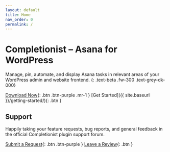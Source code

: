 ```yaml
---
layout: default
title: Home
nav_order: 0
permalink: /
---
```


# Completionist – Asana for WordPress

Manage, pin, automate, and display Asana tasks in relevant areas of your WordPress admin and website frontend.
{: .text-beta .fw-300 .text-grey-dk-000}

[Download Now](https://purpleturtlecreative.com/completionist/){: .btn .btn-purple .mr-1 }
[Get Started]({{ site.baseurl }}/getting-started/){: .btn }

## Support

Happily taking your feature requests, bug reports, and general feedback in the official Completionist plugin support forum.

[Submit a Request](https://wordpress.org/support/plugin/completionist/){: .btn .btn-purple }
[Leave a Review](https://wordpress.org/support/plugin/completionist/reviews/){: .btn }
